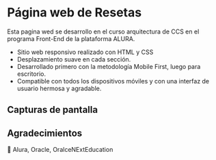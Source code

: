 # Página web de Resetas

Esta pagina wed se desarrollo en el curso arquitectura de CCS en el programa Front-End de la plataforma ALURA.

- Sitio web responsivo realizado con HTML y CSS
- Desplazamiento suave en cada sección.
- Desarrollado primero con la metodología Mobile First, luego para escritorio.
- Compatible con todos los dispositivos móviles y con una interfaz de usuario hermosa y agradable.

## Capturas de pantalla



## Agradecimientos

💙 Alura, Oracle, OralceNExtEducation
